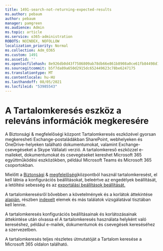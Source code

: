 ```yaml
---
title: 1491-search-not-returning-expected-results
ms.author: pebaum
author: pebaum
manager: pamgreen
ms.audience: Admin
ms.topic: article
ms.service: o365-administration
ROBOTS: NOINDEX, NOFOLLOW
localization_priority: Normal
ms.collection: Adm_O365
ms.custom: 1491
ms.assetid: ''
ms.openlocfilehash: 8e926db0d43f7586809ab78db66e861b8908a0ce61fb84498d1993bcc301d5f4
ms.sourcegitcommit: b5f7da89a650d2915dc652449623c78be6247175
ms.translationtype: MT
ms.contentlocale: hu-HU
ms.lasthandoff: 08/05/2021
ms.locfileid: "53985543"
---
```

# <a name="content-search-tool-to-find-relevant-info"></a>A Tartalomkeresés eszköz a releváns információk megkeresére

A Biztonsági & megfelelőségi központ Tartalomkeresés eszközével gyorsan megkeresheti Exchange-postaládákban SharePoint, webhelyeken és OneDrive-helyeken található dokumentumokat, valamint Exchange-csevegéseket a Skype Vállalati verzió. A tartalomkereső eszközzel e-maileket, dokumentumokat és csevegéseket kereshet Microsoft 365 együttműködési eszközökben, például Microsoft Teams és Microsoft 365 csoportokban.


Mielőtt a [](https://docs.microsoft.com/microsoft-365/compliance/increase-download-speeds-when-exporting-ediscovery-results) [Biztonsági](https://sip.protection.office.com/contentsearchbeta?ContentOnly=1) & [megfelelőségi](https://sip.protection.office.com/homepage)központból használ tartalomkeresést, el kell látnia a konfigurációs beállításokat, beleértve az engedélyek beállítását, a letöltési sebesség és az [exportálási beállítások beállítását.](https://docs.microsoft.com/microsoft-365/compliance/disable-reports-when-you-export-content-search-results) [](https://docs.microsoft.com/microsoft-365/compliance/permissions-filtering-for-content-search)

A tartalomkeresésről bővebben a követelmények és a korlátok áttekintése [alapján](https://docs.microsoft.com/microsoft-365/compliance/limits-for-content-search), részben [indexelt](https://docs.microsoft.com/microsoft-365/compliance/investigating-partially-indexed-items-in-ediscovery) elemek és más találatok vizsgálatával tisztában kell lennie.

A tartalomkeresés konfigurációs beállításainak és korlátozásainak áttekintése után olvassa el A tartalomkeresés használata helyként való kereséshez, például e-mailek, dokumentumok és csevegések kereséséhez a [ </a> szervezetben.](https://docs.microsoft.com/microsoft-365/compliance/content-search)

A tartalomkeresés teljes részletes útmutatóját a [](https://docs.microsoft.com/microsoft-365/compliance/search-for-content) Tartalom keresése a Microsoft 365 oldalon található.
